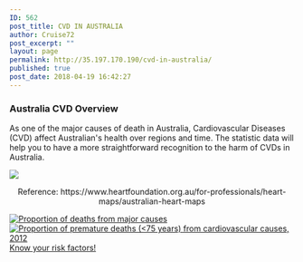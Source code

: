 ```yaml
---
ID: 562
post_title: CVD IN AUSTRALIA
author: Cruise72
post_excerpt: ""
layout: page
permalink: http://35.197.170.190/cvd-in-australia/
published: true
post_date: 2018-04-19 16:42:27
---
```

<h3>Australia CVD Overview</h3>		
		<p style="text-align: left;">As one of the major causes of death in Australia, Cardiovascular Diseases (CVD) affect Australian's health over regions and time. The statistic data will help you to have a more straightforward recognition to the harm of CVDs in Australia. </p>		
			<noscript><img alt=' ' src='https:&#47;&#47;public.tableau.com&#47;static&#47;images&#47;74&#47;74KR43485&#47;1_rss.png' style='border: none' /></a></noscript><object class='tableauViz'  style='display:none;'><param name='host_url' value='https%3A%2F%2Fpublic.tableau.com%2F' /> <param name='embed_code_version' value='3' /> <param name='path' value='shared&#47;74KR43485' /> <param name='toolbar' value='yes' /><param name='static_image' value='https:&#47;&#47;public.tableau.com&#47;static&#47;images&#47;74&#47;74KR43485&#47;1.png' /> <param name='animate_transition' value='yes' /><param name='display_static_image' value='yes' /><param name='display_spinner' value='yes' /><param name='display_overlay' value='yes' /><param name='display_count' value='yes' /></object>                		
		<p style="text-align: center;">Reference: https://www.heartfoundation.org.au/for-professionals/heart-maps/australian-heart-maps</p>		
			<noscript><a href='#'><img alt='Proportion of deaths from major causes  ' src='https:&#47;&#47;public.tableau.com&#47;static&#47;images&#47;IE&#47;IEProject_1&#47;Proportionofdeathsfrommajorcauses&#47;1_rss.png' style='border: none' /></a></noscript><object class='tableauViz'  style='display:none;'><param name='host_url' value='https%3A%2F%2Fpublic.tableau.com%2F' /> <param name='embed_code_version' value='3' /> <param name='site_root' value='' /><param name='name' value='IEProject_1&#47;Proportionofdeathsfrommajorcauses' /><param name='tabs' value='no' /><param name='toolbar' value='yes' /><param name='static_image' value='https:&#47;&#47;public.tableau.com&#47;static&#47;images&#47;IE&#47;IEProject_1&#47;Proportionofdeathsfrommajorcauses&#47;1.png' /> <param name='animate_transition' value='yes' /><param name='display_static_image' value='yes' /><param name='display_spinner' value='yes' /><param name='display_overlay' value='yes' /><param name='display_count' value='yes' /></object>                		
			<noscript><a href='#'><img alt='Proportion of premature deaths (&lt;75 years) from cardiovascular causes, 2012  ' src='https:&#47;&#47;public.tableau.com&#47;static&#47;images&#47;IE&#47;IEProject_1&#47;PrematureDeaths&#47;1_rss.png' style='border: none' /></a></noscript><object class='tableauViz'  style='display:none;'><param name='host_url' value='https%3A%2F%2Fpublic.tableau.com%2F' /> <param name='embed_code_version' value='3' /> <param name='site_root' value='' /><param name='name' value='IEProject_1&#47;PrematureDeaths' /><param name='tabs' value='no' /><param name='toolbar' value='no' /><param name='static_image' value='https:&#47;&#47;public.tableau.com&#47;static&#47;images&#47;IE&#47;IEProject_1&#47;PrematureDeaths&#47;1.png' /> <param name='animate_transition' value='yes' /><param name='display_static_image' value='yes' /><param name='display_spinner' value='yes' /><param name='display_overlay' value='yes' /><param name='display_count' value='yes' /><param name='filter' value='publish=yes' /></object>                		
			<a href="http://www.cvdhelper.tk/cvd-risk-factors/" role="button">
						Know your risk factors!
					</a>